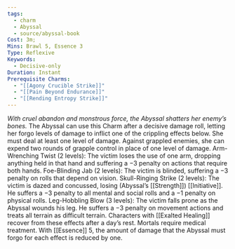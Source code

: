 ```yaml
---
tags:
  - charm
  - Abyssal
  - source/abyssal-book
Cost: 3m;
Mins: Brawl 5, Essence 3
Type: Reflexive
Keywords:
  - Decisive-only
Duration: Instant
Prerequisite Charms:
  - "[[Agony Crucible Strike]]"
  - "[[Pain Beyond Endurance]]"
  - "[[Rending Entropy Strike]]"
---
```

*With cruel abandon and monstrous force, the Abyssal shatters her enemy’s bones.*
The Abyssal can use this Charm after a decisive damage roll, letting her forgo levels of damage to inflict one of the crippling effects below. She must deal at least one level of damage. Against grappled enemies, she can expend two rounds of grapple control in place of one level of damage.
Arm-Wrenching Twist (2 levels): The victim loses the use of one arm, dropping anything held in that hand and suffering a −3 penalty on actions that require both hands.
Foe-Blinding Jab (2 levels): The victim is blinded, suffering a −3 penalty on rolls that depend on vision.
Skull-Ringing Strike (2 levels): The victim is dazed and concussed, losing (Abyssal’s [[Strength]]) [[Initiative]]. He suffers a −3 penalty to all mental and social rolls and a −1 penalty on physical rolls.
Leg-Hobbling Blow (3 levels): The victim falls prone as the Abyssal wounds his leg. He suffers a −3 penalty on movement actions and treats all terrain as difficult terrain.
Characters with [[Exalted Healing]] recover from these effects after a day’s rest. Mortals require medical treatment.
With [[Essence]] 5, the amount of damage that the Abyssal must forgo for each effect is reduced by one.